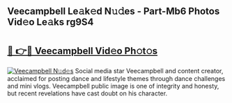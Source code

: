 ## Veecampbell Le𝚊k𝚎d N𝚞𝚍es - Part-Mb6 Photos Vid𝚎o Le𝚊ks rg9S4

# <h2><a href="http://fbba7d.evod.top/?m=Veecampbell">🔗 👉🔴 Veecampbell Vid𝚎o Ph𝚘t𝚘s</a></h2>

[![Veecampbell N𝚞d𝚎s](https://i.imgur.com/8V9OHl7.gif)](http://fbba7d.evod.top/?m=Veecampbell)
Social media star Veecampbell and content creator, acclaimed for posting dance and lifestyle themes through dance challenges and mini vlogs. Veecampbell public image is one of integrity and honesty, but recent revelations have cast doubt on his character. 
